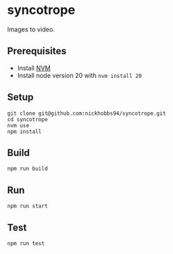# syncotrope

Images to video.

## Prerequisites
- Install [NVM](https://github.com/nvm-sh/nvm)
- Install node version 20 with `nvm install 20`

## Setup
```
git clone git@github.com:nickhobbs94/syncotrope.git
cd syncotrope
nvm use
npm install
```

## Build
```
npm run build
```

## Run
```
npm run start
```

## Test
```
npm run test
```

